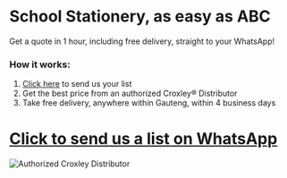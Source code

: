 # School Stationery, as easy as ABC

Get a quote in 1 hour, including free delivery, straight to your WhatsApp!

### How it works:
1. [Click here](https://goo.gl/VbmkXo) to send us your list
2. Get the best price from an authorized Croxley® Distributor
3. Take free delivery, anywhere within Gauteng, within 4 business days

# [Click to send us a list on WhatsApp](https://goo.gl/VbmkXo)

![Authorized Croxley Distributor](https://storage.googleapis.com/random_shit/croxley-logo.jpg)

